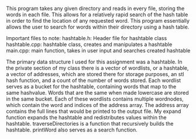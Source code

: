 This program takes any given directory and reads in every file, storing the words in each file. This allows for a relatively rapid search of the hash table in order to find the location of any requested word. This program essentially allows the user to search for words within their directory using a hash table.

Important files to note:
  hashtable.h: Header file for hashtable class
  hashtable.cpp: hashtable class, creates and manipulates a hashtable
  main.cpp: main function, takes in user input and searches created hashtable
  
  The primary data structure I used for this assignment was a hashtable. In the private section of my class there is a vector of wordlists, or a hashtable, a vector of addresses, which are stored there for storage purposes, an stl hash function, and a count of the number of words stored. Each wordlist serves as a bucket for the hashtable, containing words that map to the same hashvalue. Words that are the same when made lowercase are stored in the same bucket. Each of these wordlists contains multiple wordnodes, which contain the word and indices of the address array. The address array contains the full lines that would be printed to the output file. My expand function expands the hashtable and redistributes values within the hashtable. traverseDirectories is a function that recursively builds the hashtable. printWord also serves as a search function.
